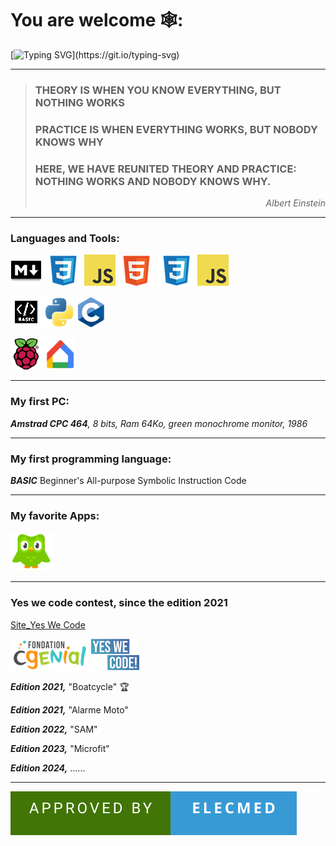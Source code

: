 # You are welcome  🕸️: 
[![Typing SVG](https://readme-typing-svg.demolab.com?font=Fira+Code&weight=600&size=30&pause=1000&color=C7E4FD&random=false&width=600&lines=Get+out+of+the+soup+and+slide!)](https://git.io/typing-svg)

----
  > ### THEORY IS WHEN YOU KNOW EVERYTHING, BUT NOTHING WORKS
> ### PRACTICE IS WHEN EVERYTHING WORKS, BUT NOBODY KNOWS WHY
> ### HERE, WE HAVE REUNITED THEORY AND PRACTICE: NOTHING WORKS AND NOBODY KNOWS WHY.
> _<p align =right>Albert Einstein</p>_

----
### Languages and Tools:   
![markdown](https://github.com/profelecmed/profelecmed/blob/main/pictures/markdownonline.png) ![CSS3](https://github.com/profelecmed/profelecmed/blob/main/pictures/CSSgitonline.png)  ![JavaScript ](https://github.com/profelecmed/profelecmed/blob/main/pictures/JSgitonline.png)     ![HTML](https://github.com/profelecmed/profelecmed/blob/main/pictures/html5gitonline.png) ![CSS3](https://github.com/profelecmed/profelecmed/blob/main/pictures/CSSgitonline.png)  ![JavaScript ](https://github.com/profelecmed/profelecmed/blob/main/pictures/JSgitonline.png)   

![Basic](https://github.com/profelecmed/profelecmed/blob/main/pictures/basicgitonline.bmp)  ![Python](https://github.com/profelecmed/profelecmed/blob/main/pictures/pythongitonline.png)   ![C](https://github.com/profelecmed/profelecmed/blob/main/pictures/conline.png)


![Pi](https://github.com/profelecmed/profelecmed/blob/main/pictures/raspberry-pionline.png)   ![google_home](https://github.com/profelecmed/profelecmed/blob/main/pictures/googlehome_online.png) 


----    

### My first PC:   
_**Amstrad CPC 464**, 8 bits, Ram 64Ko, green monochrome monitor, 1986_

----    
    
### My first programming language:
_**BASIC**_  Beginner's All-purpose Symbolic Instruction Code

----    

### My favorite Apps:
![Duolingo](https://github.com/profelecmed/profelecmed/blob/main/pictures/duolingoonline.png) 

----    

### Yes we code contest, since the edition 2021

[Site_Yes We Code](https://www.cgenial.org/82-nos-actions/162-yes-we-code)

![CGENIAL](https://github.com/profelecmed/profelecmed/blob/main/pictures/cgenialONLINE.png)   ![yeswecode](https://github.com/profelecmed/profelecmed/blob/main/pictures/yvconline.png) 

_**Edition 2021,**_  "Boatcycle"   :trophy:

_**Edition 2021,**_  "Alarme Moto"
  
_**Edition 2022,**_  "SAM"
  
_**Edition 2023,**_  "Microfit"

_**Edition 2024,**_  ......

----   
![forthebadge](https://github.com/profelecmed/profelecmed/blob/main/APPROVED%20BY-ELECMED.svg)


<!--
https://learn.microsoft.com/fr-fr/azure/devops/project/wiki/markdown-guidance?view=azure-devops

https://medium.com/@abhiappmobiledeveloper/guide-to-writing-on-readme-md-markdown-file-for-github-project-8aad4e4e2a15

https://readme-typing-svg.demolab.com/demo/

# header H1
## header H2
### header H3
#### header H4
##### header H5
###### header H6

entrez deux espaces avant le saut de ligne, puis sélectionnez Entrée pour commencer un nouveau paragraphe.

> Single line quote
>> Nested quote

**profelecmed/profelecmed** is a ✨ _special_ ✨ repository because its `README.md` (this file) appears on your GitHub profile.

La ligne au-dessus de la ligne contenant le --- doit être vide.

Here are some ideas to get you started:

- 🔭 I’m currently working on ...
- 🌱 I’m currently learning ...
- 👯 I’m looking to collaborate on ...
- 🤔 I’m looking for help with ...
- 💬 Ask me about ...
- 📫 How to reach me: ...
- 😄 Pronouns: ...
- ⚡ Fun fact: ...
[![forthebadge](https://forthebadge.com/images/featured/featured-uses-html.svg)](https://forthebadge.com)
[![forthebadge](https://forthebadge.com/images/badges/approved-by-george-costanza.svg)](https://forthebadge.com)

## What are attributes that distinguishes the elearning from other learnings?
-->
